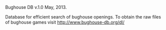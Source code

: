 Bughouse DB v.1.0
May, 2013.

Database for efficient search of bughouse openings. 
To obtain the raw files of bughouse games visit http://www.bughouse-db.org/dl/
